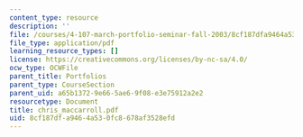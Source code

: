 ```yaml
---
content_type: resource
description: ''
file: /courses/4-107-march-portfolio-seminar-fall-2003/8cf187dfa9464a530fc8678af3528efd_chris_maccarroll.pdf
file_type: application/pdf
learning_resource_types: []
license: https://creativecommons.org/licenses/by-nc-sa/4.0/
ocw_type: OCWFile
parent_title: Portfolios
parent_type: CourseSection
parent_uid: a65b1372-9e66-5ae6-9f08-e3e75912a2e2
resourcetype: Document
title: chris_maccarroll.pdf
uid: 8cf187df-a946-4a53-0fc8-678af3528efd
---
```

